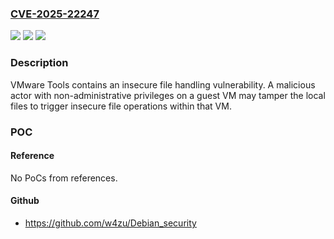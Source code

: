 ### [CVE-2025-22247](https://cve.mitre.org/cgi-bin/cvename.cgi?name=CVE-2025-22247)
![](https://img.shields.io/static/v1?label=Product&message=Tools&color=blue)
![](https://img.shields.io/static/v1?label=Version&message=12.x.x%2C%2011.x.x%3C%2012.5.2%20&color=brighgreen)
![](https://img.shields.io/static/v1?label=Vulnerability&message=CWE-59%20Improper%20Link%20Resolution%20Before%20File%20Access%20('Link%20Following')&color=brighgreen)

### Description

VMware Tools contains an insecure file handling vulnerability. A malicious actor with non-administrative privileges on a guest VM may tamper the local files to trigger insecure file operations within that VM.

### POC

#### Reference
No PoCs from references.

#### Github
- https://github.com/w4zu/Debian_security


